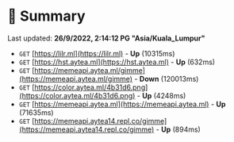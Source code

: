 # 📖 Summary
Last updated: **26/9/2022, 2:14:12 PG "Asia/Kuala_Lumpur"**

- `GET` [https://lilr.ml](https://lilr.ml) - **Up** (10315ms)
- `GET` [https://hst.aytea.ml](https://hst.aytea.ml) - **Up** (632ms)
- `GET` [https://memeapi.aytea.ml/gimme](https://memeapi.aytea.ml/gimme) - **Down** (120013ms)
- `GET` [https://color.aytea.ml/4b31d6.png](https://color.aytea.ml/4b31d6.png) - **Up** (4248ms)
- `GET` [https://memeapi.aytea.ml](https://memeapi.aytea.ml) - **Up** (71635ms)
- `GET` [https://memeapi.aytea14.repl.co/gimme](https://memeapi.aytea14.repl.co/gimme) - **Up** (894ms)
